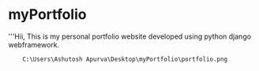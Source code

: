 # myPortfolio

 '''Hii, This is my personal portfolio website developed using python django webframework.

        C:\Users\Ashutosh Apurva\Desktop\myPortfolio\portfolio.png
